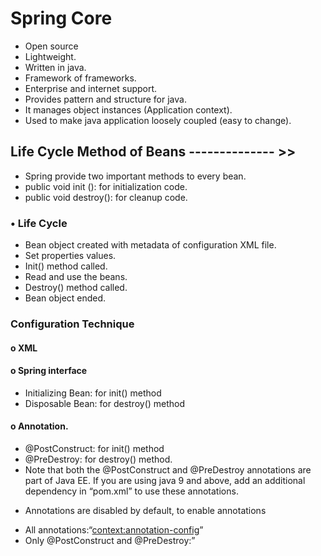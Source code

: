 # Spring Core 
+ 	Open source 
+ 	Lightweight.
+ 	Written in java.
+ 	Framework of frameworks.
+ 	Enterprise and internet support.
+ 	Provides pattern and structure for java.
+ 	It manages object instances (Application context).
+ 	Used to make java application loosely coupled (easy to change).
## Life Cycle Method of Beans -------------- >>
+ 	Spring provide two important methods to every bean.
+ 	public void init (): for initialization code.
+ 	public void destroy(): for cleanup code.
### •	Life Cycle
+ 	Bean object created with metadata of configuration XML file.
+ 	Set properties values.
+ 	Init() method called.
+ 	Read and use the beans.
+ 	Destroy() method called.
+ 	Bean object ended.
### Configuration Technique
#### o	XML
#### o	Spring interface
+ 	Initializing Bean: for init() method
+ 	Disposable Bean: for destroy() method 

#### o	Annotation.
 + 	@PostConstruct: for init() method
 + 	@PreDestroy: for destroy() method.
 + 	Note that both the @PostConstruct and @PreDestroy annotations are part of Java EE. If you are using java 9 and above, add an additional dependency in “pom.xml” to use these annotations.
* 	Annotations are disabled by default, to enable annotations
+  All annotations:“<context:annotation-config>”
+  	Only @PostConstruct and @PreDestroy:<bean class="org.springframework.context.annotation.CommonAnnotationBeanPostProcessor"/>” 

